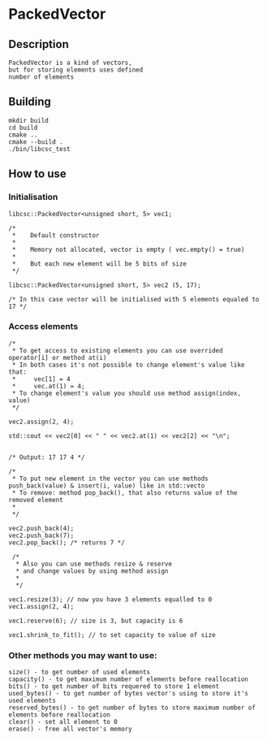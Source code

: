 # PackedVector #

## Description ##

    PackedVector is a kind of vectors,
    but for storing elements uses defined
    number of elements

## Building ##

    mkdir build
    cd build
    cmake ..
    cmake --build .
    ./bin/libcsc_test

## How to use ##

### Initialisation ###

    libcsc::PackedVector<unsigned short, 5> vec1;

    /*
     *    Default constructor
     *
     *    Memory not allocated, vector is empty ( vec.empty() = true)
     *
     *    But each new element will be 5 bits of size
     */

    libcsc::PackedVector<unsigned short, 5> vec2 (5, 17);

    /* In this case vector will be initialised with 5 elements equaled to 17 */

### Access elements ###

    /*
     * To get access to existing elements you can use overrided operator[i] or method at(i)
     * In both cases it's not possible to change element's value like that:
     *     vec[1] = 4
     *     vec.at(1) = 4;
     * To change element's value you should use method assign(index, value)
     */

    vec2.assign(2, 4);

    std::cout << vec2[0] << " " << vec2.at(1) << vec2[2] << "\n";


    /* Output: 17 17 4 */

    /*
     * To put new element in the vector you can use methods push_back(value) & insert(i, value) like in std::vecto
     * To remove: method pop_back(), that also returns value of the removed element
     *
     */

    vec2.push_back(4);
    vec2.push_back(7);
    vec2.pop_back(); /* returns 7 */

     /*
      * Also you can use methods resize & reserve
      * and change values by using method assign
      *
      */

    vec1.resize(3); // now you have 3 elements equalled to 0
    vec1.assign(2, 4);

    vec1.reserve(6); // size is 3, but capacity is 6

    vec1.shrink_to_fit(); // to set capacity to value of size

### Other methods you may want to use: ###

    size() - to get number of used elements
    capacity() - to get maximum number of elements before reallocation
    bits() - to get number of bits requered to store 1 element
    used_bytes() - to get number of bytes vector's using to store it's used elements
    reserved_bytes() - to get number of bytes to store maximum number of elements before reallocation
    clear() - set all element to 0
    erase() - free all vector's memory
